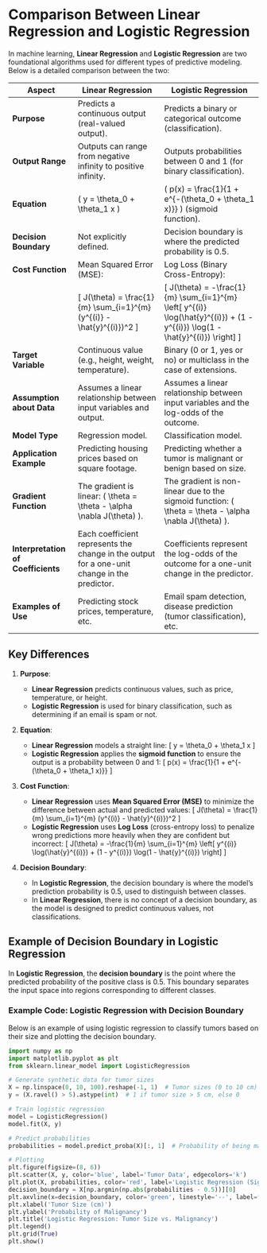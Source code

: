 # Comparison Between Linear Regression and Logistic Regression

In machine learning, **Linear Regression** and **Logistic Regression** are two foundational algorithms used for different types of predictive modeling. Below is a detailed comparison between the two:

| **Aspect**                     | **Linear Regression**                                         | **Logistic Regression**                                        |
|--------------------------------|---------------------------------------------------------------|----------------------------------------------------------------|
| **Purpose**                    | Predicts a continuous output (real-valued output).            | Predicts a binary or categorical outcome (classification).      |
| **Output Range**               | Outputs can range from negative infinity to positive infinity. | Outputs probabilities between 0 and 1 (for binary classification). |
| **Equation**                   | \( y = \theta_0 + \theta_1 x \)                               | \( p(x) = \frac{1}{1 + e^{-(\theta_0 + \theta_1 x)}} \) (sigmoid function). |
| **Decision Boundary**          | Not explicitly defined.                                       | Decision boundary is where the predicted probability is 0.5.    |
| **Cost Function**              | Mean Squared Error (MSE):                                     | Log Loss (Binary Cross-Entropy):                                |
|                                | \[ J(\theta) = \frac{1}{m} \sum_{i=1}^{m} (y^{(i)} - \hat{y}^{(i)})^2 \] | \[ J(\theta) = -\frac{1}{m} \sum_{i=1}^{m} \left[ y^{(i)} \log(\hat{y}^{(i)}) + (1 - y^{(i)}) \log(1 - \hat{y}^{(i)}) \right] \] |
| **Target Variable**            | Continuous value (e.g., height, weight, temperature).         | Binary (0 or 1, yes or no) or multiclass in the case of extensions. |
| **Assumption about Data**      | Assumes a linear relationship between input variables and output. | Assumes a linear relationship between input variables and the log-odds of the outcome. |
| **Model Type**                 | Regression model.                                             | Classification model.                                           |
| **Application Example**        | Predicting housing prices based on square footage.            | Predicting whether a tumor is malignant or benign based on size. |
| **Gradient Function**          | The gradient is linear: \( \theta = \theta - \alpha \nabla J(\theta) \). | The gradient is non-linear due to the sigmoid function: \( \theta = \theta - \alpha \nabla J(\theta) \). |
| **Interpretation of Coefficients** | Each coefficient represents the change in the output for a one-unit change in the predictor. | Coefficients represent the log-odds of the outcome for a one-unit change in the predictor. |
| **Examples of Use**            | Predicting stock prices, temperature, etc.                   | Email spam detection, disease prediction (tumor classification), etc. |

## Key Differences

1. **Purpose**:
   - **Linear Regression** predicts continuous values, such as price, temperature, or height.
   - **Logistic Regression** is used for binary classification, such as determining if an email is spam or not.

2. **Equation**:
   - **Linear Regression** models a straight line:
     \[
     y = \theta_0 + \theta_1 x
     \]
   - **Logistic Regression** applies the **sigmoid function** to ensure the output is a probability between 0 and 1:
     \[
     p(x) = \frac{1}{1 + e^{-(\theta_0 + \theta_1 x)}}
     \]

3. **Cost Function**:
   - **Linear Regression** uses **Mean Squared Error (MSE)** to minimize the difference between actual and predicted values:
     \[
     J(\theta) = \frac{1}{m} \sum_{i=1}^{m} (y^{(i)} - \hat{y}^{(i)})^2
     \]
   - **Logistic Regression** uses **Log Loss** (cross-entropy loss) to penalize wrong predictions more heavily when they are confident but incorrect:
     \[
     J(\theta) = -\frac{1}{m} \sum_{i=1}^{m} \left[ y^{(i)} \log(\hat{y}^{(i)}) + (1 - y^{(i)}) \log(1 - \hat{y}^{(i)}) \right]
     \]

4. **Decision Boundary**:
   - In **Logistic Regression**, the decision boundary is where the model’s prediction probability is 0.5, used to distinguish between classes.
   - In **Linear Regression**, there is no concept of a decision boundary, as the model is designed to predict continuous values, not classifications.

## Example of Decision Boundary in Logistic Regression

In **Logistic Regression**, the **decision boundary** is the point where the predicted probability of the positive class is 0.5. This boundary separates the input space into regions corresponding to different classes.

### Example Code: Logistic Regression with Decision Boundary

Below is an example of using logistic regression to classify tumors based on their size and plotting the decision boundary.

```python
import numpy as np
import matplotlib.pyplot as plt
from sklearn.linear_model import LogisticRegression

# Generate synthetic data for tumor sizes
X = np.linspace(0, 10, 100).reshape(-1, 1)  # Tumor sizes (0 to 10 cm)
y = (X.ravel() > 5).astype(int)  # 1 if tumor size > 5 cm, else 0

# Train logistic regression
model = LogisticRegression()
model.fit(X, y)

# Predict probabilities
probabilities = model.predict_proba(X)[:, 1]  # Probability of being malignant

# Plotting
plt.figure(figsize=(8, 6))
plt.scatter(X, y, color='blue', label='Tumor Data', edgecolors='k')
plt.plot(X, probabilities, color='red', label='Logistic Regression (Sigmoid Curve)')
decision_boundary = X[np.argmin(np.abs(probabilities - 0.5))][0]
plt.axvline(x=decision_boundary, color='green', linestyle='--', label=f'Decision Boundary at {decision_boundary:.2f} cm')
plt.xlabel('Tumor Size (cm)')
plt.ylabel('Probability of Malignancy')
plt.title('Logistic Regression: Tumor Size vs. Malignancy')
plt.legend()
plt.grid(True)
plt.show()
